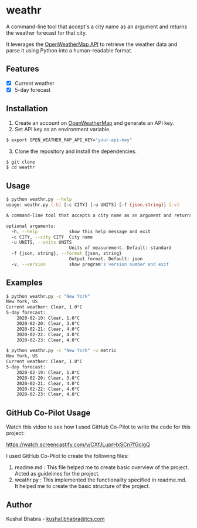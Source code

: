 # weathr
A command-line tool that accept's a city name as an argument and returns the weather forecast for that city.

It leverages the [OpenWeatherMap API](https://openweathermap.org/api) to retrieve the weather data and parse it using Python into a human-readable format.

## Features
- [x] Current weather
- [x] 5-day forecast

## Installation
1. Create an account on [OpenWeatherMap](https://openweathermap.org/api) and generate an API key.
2. Set API key as an environment variable.
```bash
$ export OPEN_WEATHER_MAP_API_KEY="your-api-key"
```
3. Clone the repository and install the dependencies.

```bash
$ git clone
$ cd weathr
```

## Usage
```bash
$ python weathr.py --help
usage: weathr.py [-h] [-c CITY] [-u UNITS] [-f {json,string}] [-v]

A command-line tool that accepts a city name as an argument and returns the weather forecast for that city.

optional arguments:
  -h, --help            show this help message and exit
  -c CITY, --city CITY  City name
  -u UNITS, --units UNITS
                        Units of measurement. Default: standard
  -f {json, string}, --format {json, string}
                        Output format. Default: json
  -v, --version         show program's version number and exit
```

## Examples
```bash
$ python weathr.py -c "New York"
New York, US
Current weather: Clear, 1.0°C
5-day forecast:
    2020-02-19: Clear, 1.0°C
    2020-02-20: Clear, 3.0°C
    2020-02-21: Clear, 4.0°C
    2020-02-22: Clear, 4.0°C
    2020-02-23: Clear, 4.0°C
```

```bash
$ python weathr.py -c "New York" -u metric
New York, US
Current weather: Clear, 1.0°C
5-day forecast:
    2020-02-19: Clear, 1.0°C
    2020-02-20: Clear, 3.0°C
    2020-02-21: Clear, 4.0°C
    2020-02-22: Clear, 4.0°C
    2020-02-23: Clear, 4.0°C
```

## GitHub Co-Pilot Usage 

Watch this video to see how I used GitHub Co-Pilot to write the code for this project:

https://watch.screencastify.com/v/CXfJLuprHxSCn7fGclgQ

I used GitHub Co-Pilot to create the following files:
1. readme.md : This file helped me  to create basic overview of the project. Acted as guidelines for the project.
2. weathr.py : This implemented the functionality specified in readme.md. It helped me to create the basic structure of the project.

    
## Author
Kushal Bhabra - kushal.bhabra@tcs.com
